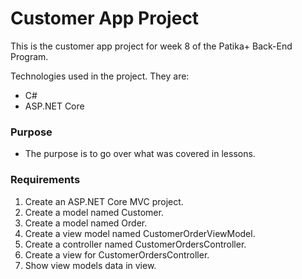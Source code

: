 # Customer App Project

This is the customer app project for week 8 of the Patika+ Back-End Program. 

Technologies used in the project. They are:
- C#
- ASP.NET Core

### Purpose
- The purpose is to go over what was covered in lessons.

### Requirements

1. Create an ASP.NET Core MVC project.
2. Create a model named Customer.
3. Create a model named Order.
4. Create a view model named CustomerOrderViewModel.
5. Create a controller named CustomerOrdersController.
6. Create a view for CustomerOrdersController.
7. Show view models data in view.